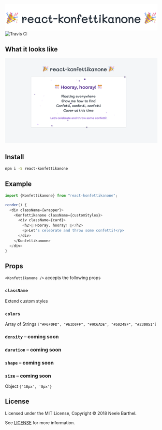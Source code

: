 ![react-konfettikanone](./docs/assets/logo.png)
![Travis CI](https://travis-ci.org/spurtli/react-konfettikanone.svg?branch=master)

## What it looks like

![react-konfettikanone](./docs/assets/demo.png)

## Install

```bash
npm i -S react-konfettikanone
```

## Example

```js
import {Konfettikanone} from "react-konfettikanone";
```

```js
render() {
  <div className={wrapper}>
    <Konfettikanone className={customStyles}>
      <div className={card}>
        <h2>🎊 Hooray, hooray! 🎊</h2>
        <p>Let's celebrate and throw some confetti!</p>
      </div>
    </Konfettikanone>
  </div>
}
```

## Props

`<Konfettikanone />` accepts the following props

### `className`

Extend custom styles

### `colors`

Array of Strings
`["#F6F0FD", "#E3D0FF", "#9C6ADE", "#50248F", "#230051"]`

### `density` – coming soon

### `duration` – coming soon

### `shape` – coming soon

### `size` – coming soon

Object
`{'10px', '8px'}`

## License

Licensed under the MIT License, Copyright © 2018 Neele Barthel.

See [LICENSE](./LICENSE) for more information.
